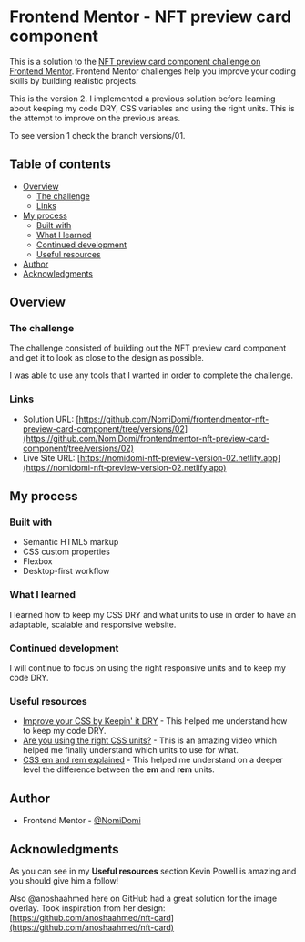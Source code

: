 # Frontend Mentor - NFT preview card component

This is a solution to the [NFT preview card component challenge on Frontend Mentor](https://www.frontendmentor.io/challenges/nft-preview-card-component-SbdUL_w0U/hub/nft-preview-card-component-634fw4F2d). Frontend Mentor challenges help you improve your coding skills by building realistic projects. 

This is the version 2. I implemented a previous solution before learning about keeping my code DRY, CSS variables and using the right units. This is the attempt to improve on the previous areas.

To see version 1 check the branch versions/01.

## Table of contents

- [Overview](#overview)
  - [The challenge](#the-challenge)
  - [Links](#links)
- [My process](#my-process)
  - [Built with](#built-with)
  - [What I learned](#what-i-learned)
  - [Continued development](#continued-development)
  - [Useful resources](#useful-resources)
- [Author](#author)
- [Acknowledgments](#acknowledgments)

## Overview
### The challenge
The challenge consisted of building out the NFT preview card component and get it to look as close to the design as possible.

I was able to use any tools that I wanted in order to complete the challenge.

### Links

- Solution URL: [https://github.com/NomiDomi/frontendmentor-nft-preview-card-component/tree/versions/02](https://github.com/NomiDomi/frontendmentor-nft-preview-card-component/tree/versions/02)
- Live Site URL: [https://nomidomi-nft-preview-version-02.netlify.app](https://nomidomi-nft-preview-version-02.netlify.app)

## My process

### Built with

- Semantic HTML5 markup
- CSS custom properties
- Flexbox
- Desktop-first workflow

### What I learned

I learned how to keep my CSS DRY and what units to use in order to have an adaptable, scalable and responsive website.

### Continued development

I will continue to focus on using the right responsive units and to keep my code DRY.

### Useful resources

- [Improve your CSS by Keepin' it DRY](https://www.youtube.com/watch?v=0px6YH-cauQ&ab_channel=KevinPowell) - This helped me understand how to keep my code DRY.
- [Are you using the right CSS units?](https://www.youtube.com/watch?v=N5wpD9Ov_To&ab_channel=KevinPowell) - This is an amazing video which helped me finally understand which units to use for what.
- [CSS em and rem explained](https://www.youtube.com/watch?v=_-aDOAMmDHI&ab_channel=KevinPowell) - This helped me understand on a deeper level the difference between the **em** and **rem** units.


## Author

- Frontend Mentor - [@NomiDomi](https://www.frontendmentor.io/profile/NomiDomi)

## Acknowledgments

As you can see in my **Useful resources** section Kevin Powell is amazing and you should give him a follow!

Also @anoshaahmed here on GitHub had a great solution for the image overlay. Took inspiration from her design: [https://github.com/anoshaahmed/nft-card](https://github.com/anoshaahmed/nft-card)
